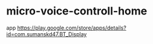 # micro-voice-controll-home
app
https://play.google.com/store/apps/details?id=com.sumanskd47.BT_Display
